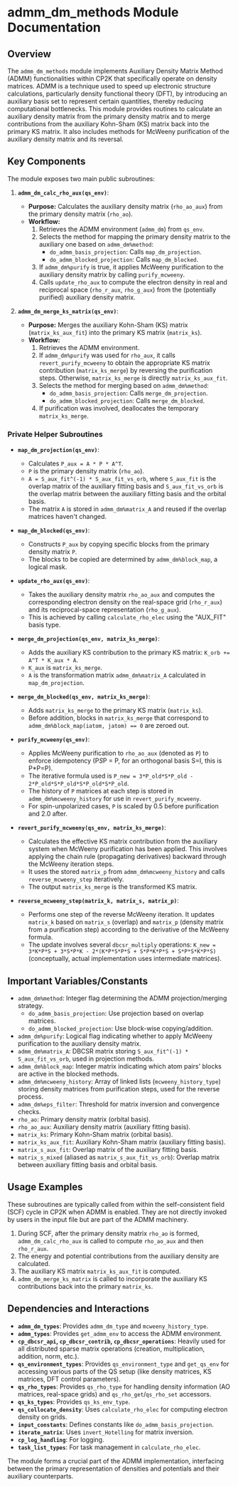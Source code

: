 # admm_dm_methods Module Documentation

## Overview

The `admm_dm_methods` module implements Auxiliary Density Matrix Method (ADMM) functionalities within CP2K that specifically operate on density matrices. ADMM is a technique used to speed up electronic structure calculations, particularly density functional theory (DFT), by introducing an auxiliary basis set to represent certain quantities, thereby reducing computational bottlenecks. This module provides routines to calculate an auxiliary density matrix from the primary density matrix and to merge contributions from the auxiliary Kohn-Sham (KS) matrix back into the primary KS matrix. It also includes methods for McWeeny purification of the auxiliary density matrix and its reversal.

## Key Components

The module exposes two main public subroutines:

1.  **`admm_dm_calc_rho_aux(qs_env)`**:
    *   **Purpose:** Calculates the auxiliary density matrix (`rho_ao_aux`) from the primary density matrix (`rho_ao`).
    *   **Workflow:**
        1.  Retrieves the ADMM environment (`admm_dm`) from `qs_env`.
        2.  Selects the method for mapping the primary density matrix to the auxiliary one based on `admm_dm%method`:
            *   `do_admm_basis_projection`: Calls `map_dm_projection`.
            *   `do_admm_blocked_projection`: Calls `map_dm_blocked`.
        3.  If `admm_dm%purify` is true, it applies McWeeny purification to the auxiliary density matrix by calling `purify_mcweeny`.
        4.  Calls `update_rho_aux` to compute the electron density in real and reciprocal space (`rho_r_aux`, `rho_g_aux`) from the (potentially purified) auxiliary density matrix.

2.  **`admm_dm_merge_ks_matrix(qs_env)`**:
    *   **Purpose:** Merges the auxiliary Kohn-Sham (KS) matrix (`matrix_ks_aux_fit`) into the primary KS matrix (`matrix_ks`).
    *   **Workflow:**
        1.  Retrieves the ADMM environment.
        2.  If `admm_dm%purify` was used for `rho_aux`, it calls `revert_purify_mcweeny` to obtain the appropriate KS matrix contribution (`matrix_ks_merge`) by reversing the purification steps. Otherwise, `matrix_ks_merge` is directly `matrix_ks_aux_fit`.
        3.  Selects the method for merging based on `admm_dm%method`:
            *   `do_admm_basis_projection`: Calls `merge_dm_projection`.
            *   `do_admm_blocked_projection`: Calls `merge_dm_blocked`.
        4.  If purification was involved, deallocates the temporary `matrix_ks_merge`.

### Private Helper Subroutines

*   **`map_dm_projection(qs_env)`**:
    *   Calculates `P_aux = A * P * A^T`.
    *   `P` is the primary density matrix (`rho_ao`).
    *   `A = S_aux_fit^(-1) * S_aux_fit_vs_orb`, where `S_aux_fit` is the overlap matrix of the auxiliary fitting basis and `S_aux_fit_vs_orb` is the overlap matrix between the auxiliary fitting basis and the orbital basis.
    *   The matrix `A` is stored in `admm_dm%matrix_A` and reused if the overlap matrices haven't changed.

*   **`map_dm_blocked(qs_env)`**:
    *   Constructs `P_aux` by copying specific blocks from the primary density matrix `P`.
    *   The blocks to be copied are determined by `admm_dm%block_map`, a logical mask.

*   **`update_rho_aux(qs_env)`**:
    *   Takes the auxiliary density matrix `rho_ao_aux` and computes the corresponding electron density on the real-space grid (`rho_r_aux`) and its reciprocal-space representation (`rho_g_aux`).
    *   This is achieved by calling `calculate_rho_elec` using the "AUX_FIT" basis type.

*   **`merge_dm_projection(qs_env, matrix_ks_merge)`**:
    *   Adds the auxiliary KS contribution to the primary KS matrix: `K_orb += A^T * K_aux * A`.
    *   `K_aux` is `matrix_ks_merge`.
    *   `A` is the transformation matrix `admm_dm%matrix_A` calculated in `map_dm_projection`.

*   **`merge_dm_blocked(qs_env, matrix_ks_merge)`**:
    *   Adds `matrix_ks_merge` to the primary KS matrix (`matrix_ks`).
    *   Before addition, blocks in `matrix_ks_merge` that correspond to `admm_dm%block_map(iatom, jatom) == 0` are zeroed out.

*   **`purify_mcweeny(qs_env)`**:
    *   Applies McWeeny purification to `rho_ao_aux` (denoted as `P`) to enforce idempotency (P*S*P = P, for an orthogonal basis S=I, this is P*P=P).
    *   The iterative formula used is `P_new = 3*P_old*S*P_old - 2*P_old*S*P_old*S*P_old*S*P_old`.
    *   The history of `P` matrices at each step is stored in `admm_dm%mcweeny_history` for use in `revert_purify_mcweeny`.
    *   For spin-unpolarized cases, `P` is scaled by 0.5 before purification and 2.0 after.

*   **`revert_purify_mcweeny(qs_env, matrix_ks_merge)`**:
    *   Calculates the effective KS matrix contribution from the auxiliary system when McWeeny purification has been applied. This involves applying the chain rule (propagating derivatives) backward through the McWeeny iteration steps.
    *   It uses the stored `matrix_p` from `admm_dm%mcweeny_history` and calls `reverse_mcweeny_step` iteratively.
    *   The output `matrix_ks_merge` is the transformed KS matrix.

*   **`reverse_mcweeny_step(matrix_k, matrix_s, matrix_p)`**:
    *   Performs one step of the reverse McWeeny iteration. It updates `matrix_k` based on `matrix_s` (overlap) and `matrix_p` (density matrix from a purification step) according to the derivative of the McWeeny formula.
    *   The update involves several `dbcsr_multiply` operations:
        `K_new = 3*K*P*S + 3*S*P*K - 2*(K*P*S*P*S + S*P*K*P*S + S*P*S*K*P*S)` (conceptually, actual implementation uses intermediate matrices).

## Important Variables/Constants

*   `admm_dm%method`: Integer flag determining the ADMM projection/merging strategy.
    *   `do_admm_basis_projection`: Use projection based on overlap matrices.
    *   `do_admm_blocked_projection`: Use block-wise copying/addition.
*   `admm_dm%purify`: Logical flag indicating whether to apply McWeeny purification to the auxiliary density matrix.
*   `admm_dm%matrix_A`: DBCSR matrix storing `S_aux_fit^(-1) * S_aux_fit_vs_orb`, used in projection methods.
*   `admm_dm%block_map`: Integer matrix indicating which atom pairs' blocks are active in the blocked methods.
*   `admm_dm%mcweeny_history`: Array of linked lists (`mcweeny_history_type`) storing density matrices from purification steps, used for the reverse process.
*   `admm_dm%eps_filter`: Threshold for matrix inversion and convergence checks.
*   `rho_ao`: Primary density matrix (orbital basis).
*   `rho_ao_aux`: Auxiliary density matrix (auxiliary fitting basis).
*   `matrix_ks`: Primary Kohn-Sham matrix (orbital basis).
*   `matrix_ks_aux_fit`: Auxiliary Kohn-Sham matrix (auxiliary fitting basis).
*   `matrix_s_aux_fit`: Overlap matrix of the auxiliary fitting basis.
*   `matrix_s_mixed` (aliased as `matrix_s_aux_fit_vs_orb`): Overlap matrix between auxiliary fitting basis and orbital basis.

## Usage Examples

These subroutines are typically called from within the self-consistent field (SCF) cycle in CP2K when ADMM is enabled. They are not directly invoked by users in the input file but are part of the ADMM machinery.

1.  During SCF, after the primary density matrix `rho_ao` is formed, `admm_dm_calc_rho_aux` is called to compute `rho_ao_aux` and then `rho_r_aux`.
2.  The energy and potential contributions from the auxiliary density are calculated.
3.  The auxiliary KS matrix `matrix_ks_aux_fit` is computed.
4.  `admm_dm_merge_ks_matrix` is called to incorporate the auxiliary KS contributions back into the primary `matrix_ks`.

## Dependencies and Interactions

*   **`admm_dm_types`**: Provides `admm_dm_type` and `mcweeny_history_type`.
*   **`admm_types`**: Provides `get_admm_env` to access the ADMM environment.
*   **`cp_dbcsr_api`, `cp_dbcsr_contrib`, `cp_dbcsr_operations`**: Heavily used for all distributed sparse matrix operations (creation, multiplication, addition, norm, etc.).
*   **`qs_environment_types`**: Provides `qs_environment_type` and `get_qs_env` for accessing various parts of the QS setup (like density matrices, KS matrices, DFT control parameters).
*   **`qs_rho_types`**: Provides `qs_rho_type` for handling density information (AO matrices, real-space grids) and `qs_rho_get`/`qs_rho_set` accessors.
*   **`qs_ks_types`**: Provides `qs_ks_env_type`.
*   **`qs_collocate_density`**: Uses `calculate_rho_elec` for computing electron density on grids.
*   **`input_constants`**: Defines constants like `do_admm_basis_projection`.
*   **`iterate_matrix`**: Uses `invert_Hotelling` for matrix inversion.
*   **`cp_log_handling`**: For logging.
*   **`task_list_types`**: For task management in `calculate_rho_elec`.

The module forms a crucial part of the ADMM implementation, interfacing between the primary representation of densities and potentials and their auxiliary counterparts.
```
